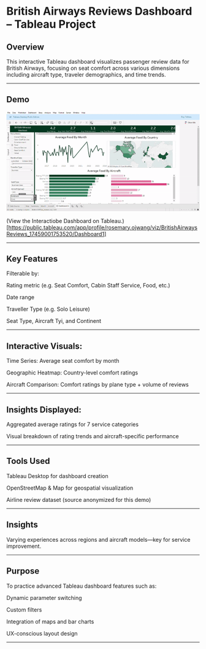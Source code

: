# British Airways Reviews Dashboard – Tableau Project
## Overview
This interactive Tableau dashboard visualizes passenger review data for British Airways, focusing on seat comfort across various dimensions including aircraft type, traveler demographics, and time trends.

---

## Demo
![Demo](TableauPublic-Book12025-04-2906-53-48-ezgif.com-video-to-gif-converter.gif)

(View the Interactiobe Dashboard on Tableau.)[https://public.tableau.com/app/profile/rosemary.ojwang/viz/BritishAirwaysReviews_17459001753520/Dashboard1]


---



## Key Features
Filterable by:

Rating metric (e.g. Seat Comfort, Cabin Staff Service, Food, etc.)

Date range

Traveller Type (e.g. Solo Leisure)

Seat Type, Aircraft Tyi, and Continent


---


## Interactive Visuals:

Time Series: Average seat comfort by month

Geographic Heatmap: Country-level comfort ratings

Aircraft Comparison: Comfort ratings by plane type + volume of reviews

---

## Insights Displayed:

Aggregated average ratings for 7 service categories

Visual breakdown of rating trends and aircraft-specific performance

---

## Tools Used
Tableau Desktop for dashboard creation

OpenStreetMap & Map for geospatial visualization

Airline review dataset (source anonymized for this demo)


---


## Insights
Varying experiences across regions and aircraft models—key for service improvement.

---


## Purpose
To practice advanced Tableau dashboard features such as:

Dynamic parameter switching

Custom filters

Integration of maps and bar charts

UX-conscious layout design

---
